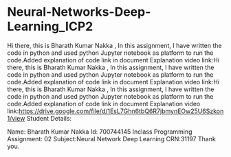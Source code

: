 # Neural-Networks-Deep-Learning_ICP2
Hi there, this is Bharath Kumar Nakka , In this assignment, I have written the code in python and used python Jupyter notebook as platform to run the code.Added explanation of code link in document Explanation video link:Hi there, this is Bharath Kumar Nakka , In this assignment, I have written the code in python and used python Jupyter notebook as platform to run the code.Added explanation of code link in document Explanation video link:Hi there, this is Bharath Kumar Nakka , In this assignment, I have written the code in python and used python Jupyter notebook as platform to run the code.Added explanation of code link in document Explanation video link:https://drive.google.com/file/d/1EsL7Ghn6tbQ6R7jbmynEOw25U6Szkon1/view
Student Details:

Name: Bharath Kumar Nakka Id: 700744145 Inclass Programming Assignment: 02 Subject:Neural Network Deep Learning CRN:31197 Thank you.
